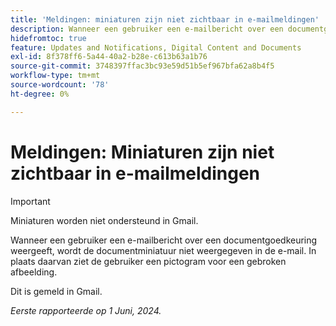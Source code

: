 ```yaml
---
title: 'Meldingen: miniaturen zijn niet zichtbaar in e-mailmeldingen'
description: Wanneer een gebruiker een e-mailbericht over een documentgoedkeuring weergeeft, wordt de documentminiatuur niet weergegeven in de e-mail.
hidefromtoc: true
feature: Updates and Notifications, Digital Content and Documents
exl-id: 8f378ff6-5a44-40a2-b28e-c613b63a1b76
source-git-commit: 3748397ffac3bc93e59d51b5ef967bfa62a8b4f5
workflow-type: tm+mt
source-wordcount: '78'
ht-degree: 0%

---
```


# Meldingen: Miniaturen zijn niet zichtbaar in e-mailmeldingen

<!-- 
>[!NOTE]
>
>This issue was fixed on July 29, 2024.

-->

>[!IMPORTANT]
>
>Miniaturen worden niet ondersteund in Gmail.

Wanneer een gebruiker een e-mailbericht over een documentgoedkeuring weergeeft, wordt de documentminiatuur niet weergegeven in de e-mail. In plaats daarvan ziet de gebruiker een pictogram voor een gebroken afbeelding.

Dit is gemeld in Gmail.

_Eerste rapporteerde op 1 Juni, 2024._
